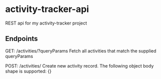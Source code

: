 # activity-tracker-api
REST api for my activity-tracker project

## Endpoints

GET: /activities/?queryParams 
Fetch all activities that match the supplied queryParams

POST: /activities/
Create new activity record.  The following object body shape is supported:
{}
